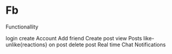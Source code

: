 # Fb
 
Functionallity 

login 
create Account 
Add friend 
Create post 
view Posts 
like-unlike{reactions} on post
delete post 
Real time Chat
Notifications

